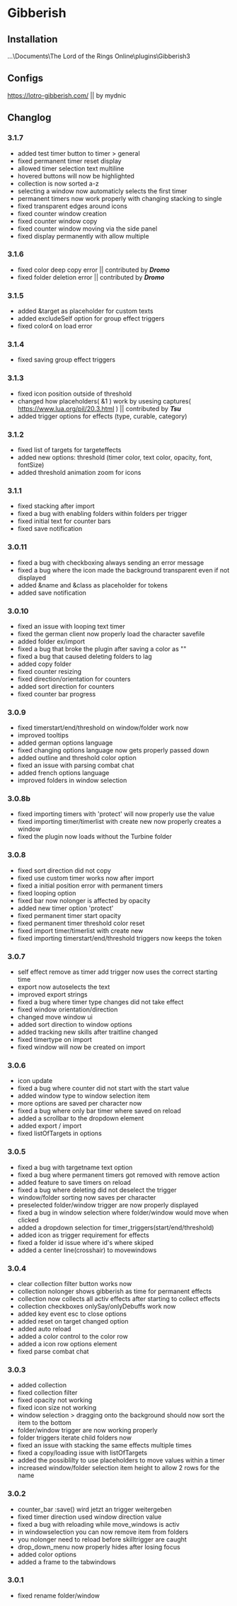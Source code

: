 # Gibberish

## Installation

...\Documents\The Lord of the Rings Online\plugins\Gibberish3
  
## Configs

https://lotro-gibberish.com/  || by mydnic

## Changlog

### 3.1.7
- added test timer button to timer > general
- fixed permanent timer reset display
- allowed timer selection text multiline
- hovered buttons will now be highlighted
- collection is now sorted a-z
- selecting a window now automaticly selects the first timer
- permanent timers now work properly with changing stacking to single
- fixed transparent edges around icons
- fixed counter window creation
- fixed counter window copy
- fixed counter window moving via the side panel
- fixed display permanently with allow multiple


### 3.1.6
- fixed color deep copy error || contributed by ***Dromo***
- fixed folder deletion error || contributed by ***Dromo***


### 3.1.5
- added &target as placeholder for custom texts
- added excludeSelf option for group effect triggers
- fixed color4 on load error


### 3.1.4
- fixed saving group effect triggers


### 3.1.3
- fixed icon position outside of threshold
- changed how placeholders( &1 ) work by usesing captures( https://www.lua.org/pil/20.3.html ) || contributed by ***Tsu***
- added trigger options for effects (type, curable, category)


### 3.1.2
- fixed list of targets for targeteffects
- added new options: threshold (timer color, text color, opacity, font, fontSize)
- added threshold animation zoom for icons


### 3.1.1
- fixed stacking after import
- fixed a bug with enabling folders within folders per trigger
- fixed initial text for counter bars
- fixed save notification


### 3.0.11
- fixed a bug with checkboxing always sending an error message
- fixed a bug where the icon made the background transparent even if not displayed
- added &name and &class as placeholder for tokens
- added save notification


### 3.0.10
- fixed an issue with looping text timer
- fixed the german client now properly load the character savefile
- added folder ex/import
- fixed a bug that broke the plugin after saving a color as ""
- fixed a bug that caused deleting folders to lag
- added copy folder
- fixed counter resizing
- fixed direction/orientation for counters
- added sort direction for counters
- fixed counter bar progress


### 3.0.9
- fixed timerstart/end/threshold on window/folder work now
- improved tooltips
- added german options language
- fixed changing options language now gets properly passed down
- added outline and threshold color option
- fixed an issue with parsing combat chat
- added french options language
- improved folders in window selection


### 3.0.8b
- fixed importing timers with 'protect' will now properly use the value
- fixed importing timer/timerlist with create new now properly creates a window
- fixed the plugin now loads without the Turbine folder


### 3.0.8
- fixed sort direction did not copy
- fixed use custom timer works now after import
- fixed a initial position error with permanent timers
- fixed looping option
- fixed bar now nolonger is affected by opacity
- added new timer option 'protect'
- fixed permanent timer start opacity
- fixed permanent timer threshold color reset
- fixed import timer/timerlist with create new
- fixed importing timerstart/end/threshold triggers now keeps the token


### 3.0.7
- self effect remove as timer add trigger now uses the correct starting time
- export now autoselects the text
- improved export strings
- fixed a bug where timer type changes did not take effect
- fixed window orientation/direction
- changed move window ui
- added sort direction to window options
- added tracking new skills after traitline changed
- fixed timertype on import
- fixed window will now be created on import


### 3.0.6
- icon update
- fixed a bug where counter did not start with the start value
- added window type to window selection item
- more options are saved per character now
- fixed a bug where only bar timer where saved on reload
- added a scrollbar to the dropdown element
- added export / import
- fixed listOfTargets in options


### 3.0.5
- fixed a bug with targetname text option
- fixed a bug where permanent timers got removed with remove action
- added feature to save timers on reload
- fixed a bug where deleting did not deselect the trigger
- window/folder sorting now saves per character
- preselected folder/window trigger are now properly displayed
- fixed a bug in window selection where folder/window would move when clicked
- added a dropdown selection for timer_triggers(start/end/threshold)
- added icon as trigger requirement for effects
- fixed a folder id issue where id's where skiped
- added a center line(crosshair) to movewindows


### 3.0.4
- clear collection filter button works now
- collection nolonger shows gibberish as time for permanent effects
- collection now collects all activ effects after starting to collect effects
- collection checkboxes onlySay/onlyDebuffs work now
- added key event esc to close options
- added reset on target changed option
- added auto reload
- added a color control to the color row
- added a icon row options element
- fixed parse combat chat


### 3.0.3
- added collection
- fixed collection filter
- fixed opacity not working
- fixed icon size not working
- window selection > dragging onto the background should now sort the item to the bottom
- folder/window trigger are now working properly
- folder triggers iterate child folders now
- fixed an issue with stacking the same effects multiple times
- fixed a copy/loading issue with listOfTargets
- added the possiblilty to use placeholders to move values within a timer
- increased window/folder selection item height to allow 2 rows for the name


### 3.0.2
- counter_bar :save() wird jetzt an trigger weitergeben
- fixed timer direction used window direction value
- fixed a bug with reloading while move_windows is activ
- in windowselection you can now remove item from folders
- you nolonger need to reload before skilltrigger are caught
- drop_down_menu now properly hides after losing focus
- added color options
- added a frame to the tabwindows


### 3.0.1
- fixed rename folder/window